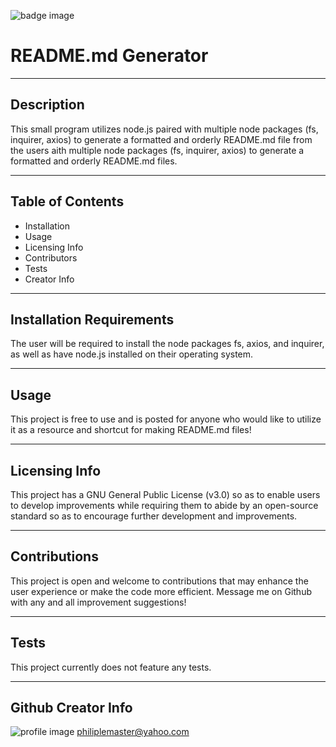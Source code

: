  ![badge image](https://img.shields.io/badge/Create%20File-README.md-yellowgreen "Project Badge")
# README.md Generator
***
## Description
This small program utilizes node.js paired with multiple node packages (fs, inquirer, axios) to generate a formatted and orderly README.md file from the users aith multiple node packages (fs, inquirer, axios) to generate a formatted and orderly README.md files.
***
## Table of Contents
- Installation
- Usage
- Licensing Info
- Contributors
- Tests
- Creator Info
***
## Installation Requirements
The user will be required to install the node packages fs, axios, and inquirer, as well as have node.js installed on their operating system.
***
## Usage
This project is free to use and is posted for anyone who would like to utilize it as a resource and shortcut for making README.md files!
***
## Licensing Info
This project has a GNU General Public License (v3.0) so as to enable users to develop improvements while requiring them to abide by an open-source standard so as to encourage further development and improvements.
***
## Contributions
This project is open and welcome to contributions that may enhance the user experience or make the code more efficient. Message me on Github with any and all improvement suggestions!
***
## Tests
This project currently does not feature any tests.
***
## Github Creator Info
![profile image](https://avatars1.githubusercontent.com/u/59799371?v=4 "Logo Title Text 1")
philiplemaster@yahoo.com
